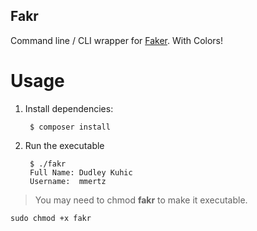 Fakr
---

Command line / CLI wrapper for [Faker](https://github.com/fzaninotto/Faker). With Colors!

Usage
====

1. Install dependencies:

        $ composer install

2. Run the executable

        $ ./fakr
        Full Name: Dudley Kuhic
        Username:  mmertz


> You may need to chmod **fakr** to make it executable.

    sudo chmod +x fakr